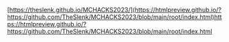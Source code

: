 [https://theslenk.github.io/MCHACKS2023/](https://htmlpreview.github.io/?https://github.com/TheSlenk/MCHACKS2023/blob/main/root/index.html)https://htmlpreview.github.io/?https://github.com/TheSlenk/MCHACKS2023/blob/main/root/index.html
